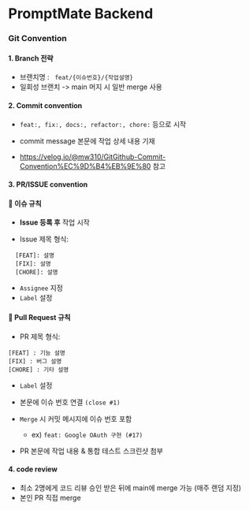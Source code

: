 # PromptMate Backend 

### Git Convention
#### 1. Branch 전략
- 브랜치명 : ``` feat/{이슈번호}/{작업설명}```
- 일회성 브랜치 -> main 머지 시 일반 merge 사용 

#### 2. Commit convention
- ```feat:, fix:, docs:, refactor:, chore:``` 등으로 시작
- commit message 본문에 작업 상세 내용 기재

- https://velog.io/@mw310/GitGithub-Commit-Convention%EC%9D%B4%EB%9E%80 참고

#### 3. PR/ISSUE convention
#### 📌 이슈 규칙

- **Issue 등록 후** 작업 시작

- Issue 제목 형식:
```
  [FEAT]: 설명  
  [FIX]: 설명  
  [CHORE]: 설명
```
- ```Assignee``` 지정
- ```Label``` 설정


#### 🔀 Pull Request 규칙
- PR 제목 형식:
```
[FEAT] : 기능 설명
[FIX] : 버그 설명
[CHORE] : 기타 설명
```
- ```Label``` 설정
- 본문에 이슈 번호 연결 ```(close #1)```

- ```Merge``` 시 커밋 메시지에 이슈 번호 포함

   - ex) ```feat: Google OAuth 구현 (#17)```

- PR 본문에 작업 내용 & 통합 테스트 스크린샷 첨부

#### 4. code review
- 최소 2명에게 코드 리뷰 승인 받은 뒤에 main에 merge 가능 (매주 랜덤 지정)
- 본인 PR 직접 merge

